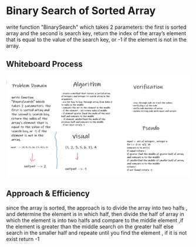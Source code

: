 # Binary Search of Sorted Array

write function  "BinarySearch" which takes 2 parameters: the first is sorted array and the second is search key, return the index of the array’s element that is equal to the value of the search key, or -1 if the element is not in the array.




## Whiteboard Process
![Reverse Array](/assets/BinarySearch.jpg)



## Approach & Efficiency
since the array is sorted, the approach is to divide the array into two halfs , and determine  the element is in which half, then divide the half of array in which the element is into two halfs and compare to the middle element ,if the element is greater than the middle search on the greater half else search in the smaller half and repeate until you find the element , if it is not exist return -1